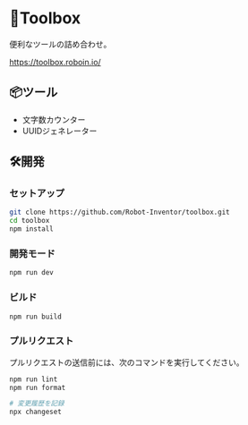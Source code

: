 # 🧰Toolbox

便利なツールの詰め合わせ。

https://toolbox.roboin.io/

## 📦ツール

- 文字数カウンター
- UUIDジェネレーター

## 🛠️開発

### セットアップ

```bash
git clone https://github.com/Robot-Inventor/toolbox.git
cd toolbox
npm install
```

### 開発モード

```bash
npm run dev
```

### ビルド

```bash
npm run build
```

### プルリクエスト

プルリクエストの送信前には、次のコマンドを実行してください。

```bash
npm run lint
npm run format

# 変更履歴を記録
npx changeset
```
